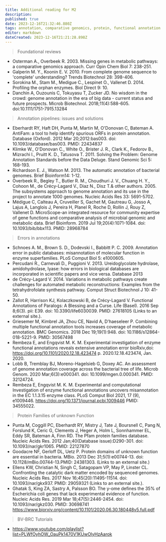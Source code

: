 ```yaml
---
title: Additional reading for M2 
description: 
published: true
date: 2023-12-16T21:32:46.880Z
tags: annotation, comparative genomics, protein, functional annotation
editor: markdown
dateCreated: 2023-12-16T21:21:28.898Z
---
```



> Foundational reviews

- Osterman A., Overbeek R. 2003. Missing genes in metabolic pathways: a comparative genomics approach. Curr Opin Chem Biol 7: 238-251.
- Galperin M. Y., Koonin E. V. 2010. From complete genome sequence to 'complete' understanding? Trends Biotechnol 28: 398-406.
- Sorokina M., Stam M., Medigue C., Lespinet O., Vallenet D. 2014. Profiling the orphan enzymes. Biol Direct 9: 10. 
- Danchin A, Ouzounis C, Tokuyasu T, Zucker JD. No wisdom in the crowd: genome annotation in the era of big data - current status and future prospects. Microb Biotechnol. 2018;11(4):588-605. doi:10.1111/1751-7915.13284

>Annotation pipelines: issues and solutions

- Eberhardt RY, Haft DH, Punta M, Martin M, O'Donovan C, Bateman A. AntiFam: a tool to help identify spurious ORFs in protein annotation. Database (Oxford). 2012 Mar 20;2012:bas003. doi: 10.1093/database/bas003.   PMID: 22434837 
- Klimke W., O'Donovan C., White O., Brister J. R., Clark K., Fedorov B., Mizrachi I., Pruitt K. D., Tatusova T. 2011. Solving the Problem: Genome Annotation Standards before the Data Deluge. Stand Genomic Sci 5: 168-193.
- Richardson E. J., Watson M. 2013. The automatic annotation of bacterial genomes. Brief Bioinform14: 1-12.
- Overbeek R., Begley T., Butler R. M., Choudhuri J. V., Chuang H. Y., Cohoon M., de Crécy-Lagard V., Diaz N., Disz T.& other authors. 2005. The subsystems approach to genome annotation and its use in the project to annotate 1000 genomes. Nucleic Acids Res 33: 5691-5702.
- Médigue C, Calteau A, Cruveiller S, Gachet M, Gautreau G, Josso A, Lajus A, Langlois J, Pereira H, Planel R, Roche D, Rollin J, Rouy Z, Vallenet D. MicroScope-an integrated resource for community expertise of gene functions and comparative analysis of microbial genomic and metabolic data. Brief Bioinform. 2019 Jul 19;20(4):1071-1084. doi: 10.1093/bib/bbx113.  PMID: 28968784

> Errors in annotations

- Schnoes A. M., Brown S. D., Dodevski I., Babbitt P. C. 2009. Annotation error in public databases: misannotation of molecular function in enzyme superfamilies. PLoS Comput Biol 5: e1000605.
- Percudani R., Carnevali D., Puggioni V. 2013. Ureidoglycolate hydrolase, amidohydrolase, lyase: how errors in biological databases are incorporated in scientific papers and vice versa. Database 2013
- de Crécy-Lagard V. 2014. Variations in metabolic pathways create challenges for automated metabolic reconstructions: Examples from the tetrahydrofolate synthesis pathway. Comput Struct Biotechnol J 10: 41-50.
- Zallot R, Harrison KJ, Kolaczkowski B, de Crécy-Lagard V. Functional Annotations of Paralogs: A Blessing and a Curse. Life (Basel). 2016 Sep 8;6(3). pii: E39. doi: 10.3390/life6030039.  PMID: 27618105 (Links to an external site.).
- Griesemer M, Kimbrel JA, Zhou CE, Navid A, D'haeseleer P. Combining multiple functional annotation tools increases coverage of metabolic annotation. BMC Genomics. 2018 Dec 19;19(1):948. doi: 10.1186/s12864-018-5221-9. PMID: 30567498 
- Rembeza E, and Engqvist M. K. M. Experimental investigation of enzyme functional annotations reveals extensive annotation error bioRxiv,doi: https://doi.org/10.1101/2020.12.18.423474  p. 2020.12.18.423474, Jan. 2020.
- Lobb B, Tremblay BJ, Moreno-Hagelsieb G, Doxey AC. An assessment of genome annotation coverage across the bacterial tree of life. Microb Genom. 2020 Mar;6(3):e000341. doi: 10.1099/mgen.0.000341. PMID: 32124724.
- Rembeza E, Engqvist M. K. M. Experimental and computational Investigation of enzyme functional annotations uncovers misannotation in the EC 1.1.3.15 enzyme class. PLoS Comput Biol 2021, 17 (9), e1009446. https://doi.org/10.1371/journal.pcbi.1009446 PMID: 34555022.


> Protein Families of unknown Function

- Punta M, Coggill PC, Eberhardt RY, Mistry J, Tate J, Boursnell C, Pang N, Forslund K, Ceric G, Clements J, Heger A, Holm L, Sonnhammer EL, Eddy SR, Bateman A, Finn RD. The Pfam protein families database. Nucleic Acids Res. 2012 Jan;40(Database issue):D290-301. doi: 10.1093/nar/gkr1065.  PMID: 22127870 
- Goodacre NF, Gerloff DL, Uetz P. Protein domains of unknown function are essential in bacteria. MBio. 2013 Dec 31;5(1):e00744-13. doi: 10.1128/mBio.00744-13.PMID: 24381303. (Links to an external site.)
- Ellens KW, Christian N, Singh C, Satagopam VP, May P, Linster CL. Confronting the catalytic dark matter encoded by sequenced genomes. Nucleic Acids Res. 2017 Nov 16;45(20):11495-11514. doi: 10.1093/nar/gkx937.  PMID: 29059321 (Links to an external site.).
- Ghatak S, King ZA, Sastry A, Palsson BO. The y-ome defines the 35% of Escherichia coli genes that lack experimental evidence of function. Nucleic Acids Res. 2019 Mar 18;47(5):2446-2454. doi: 10.1093/nar/gkz030. PMID: 30698741  https://www.biorxiv.org/content/10.1101/2020.06.30.180448v5.full.pdf 



> BV-BRC Tutorials

- https://www.youtube.com/playlist?list=PLWfOyhOW_OauPk1470V1KUwOlyHzAarok